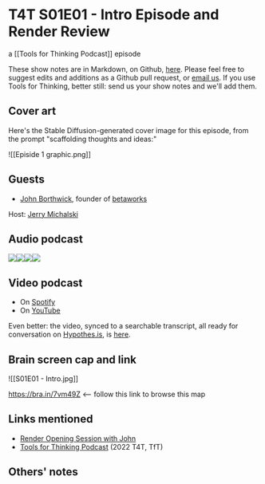 # T4T S01E01 - Intro Episode and Render Review

a [[Tools for Thinking Podcast]] episode

These show notes are in Markdown, on Github, [here](https://github.com/OpenGlobalMind/rel8-wiki/blob/main/Tools%20for%20Thinking%20Podcast.md). Please feel free to suggest edits and additions as a Github pull request, or  [email us](mailto:sociate@gmail.com). If you use Tools for Thinking, better still: send us your show notes and we'll add them. 

## Cover art

Here's the Stable Diffusion-generated cover image for this episode, from the prompt "scaffolding thoughts and ideas:"

![[Episide 1 graphic.png]]

## Guests

- [John Borthwick](https://www.linkedin.com/in/jborthwick/), founder of [betaworks](https://www.betaworks.com/)

Host: [Jerry Michalski](https://www.jerrymichalski.com/)

## Audio podcast 

[![](https://uploads-ssl.webflow.com/6022fac80367ca7c9121c178/63473c43cd78d77b7f847fb3_Anchor_logo.svg)](https://anchor.fm/betaworks/episodes/Intro-Episode---Tools-For-Thinking-e1ops8q/a-a8l7laq)[![](https://uploads-ssl.webflow.com/6022fac80367ca7c9121c178/63473161d50a860bd5f8bf0e_Amazon_Music_logo.svg)](https://music.amazon.com/podcasts/12a72801-ad1e-412b-82cf-dd242e96b1d4/episodes/ef0218a1-8e56-43df-923c-7baeab1ab934/tools-for-thinking-by-betaworks-intro-episode---tools-for-thinking)[![](https://uploads-ssl.webflow.com/6022fac80367ca7c9121c178/63473161d50a86d605f8bf0f_itunes_podcasts%20logo.svg)](https://podcasts.apple.com/us/podcast/intro-episode-tools-for-thinking/id1648557332?i=1000581722318)[![](https://uploads-ssl.webflow.com/6022fac80367ca7c9121c178/63473161a69713eddcfa9885_Spotify%20logo.svg)](https://open.spotify.com/episode/0lnXzdyLAZR9lG9uiTKQEE?si=RJecK6iwRIm894iOEvs29A)

## Video podcast  

- On [Spotify](https://open.spotify.com/episode/0lnXzdyLAZR9lG9uiTKQEE)
- On [YouTube](https://www.youtube.com/watch?v=LxDtDdYU64s)

Even better: the video, synced to a searchable transcript, all ready for conversation on [Hypothes.is](https://hypothes.is/), is [here](https://docdrop.org/video/LxDtDdYU64s/). 

## Brain screen cap and link

![[S01E01 - Intro.jpg]]

https://bra.in/7vm49Z  <-- follow this link to browse this map

## Links mentioned

- [Render Opening Session with John](https://bra.in/4vPeNJ)
- [Tools for Thinking Podcast](https://bra.in/2vGNna) (2022 T4T, TfT)

## Others' notes



